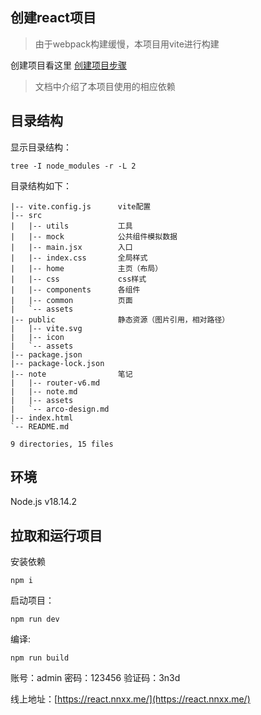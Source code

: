 ## 创建react项目
> 由于webpack构建缓慢，本项目用vite进行构建

创建项目看这里 [创建项目步骤](./note/note.md)
> 文档中介绍了本项目使用的相应依赖

## 目录结构
显示目录结构：
```
tree -I node_modules -r -L 2
```
目录结构如下：
```
|-- vite.config.js		vite配置
|-- src
|   |-- utils   		工具
|   |-- mock			公共组件模拟数据	
|   |-- main.jsx   		入口
|   |-- index.css		全局样式
|   |-- home       		主页（布局）
|   |-- css        		css样式
|   |-- components  	各组件
|   |-- common			页面
|   `-- assets
|-- public				静态资源（图片引用，相对路径）
|   |-- vite.svg
|   |-- icon
|   `-- assets
|-- package.json
|-- package-lock.json
|-- note				笔记
|   |-- router-v6.md
|   |-- note.md
|   |-- assets
|   `-- arco-design.md
|-- index.html			
`-- README.md	

9 directories, 15 files

```
## 环境
Node.js v18.14.2

## 拉取和运行项目

安装依赖
```
npm i
```

启动项目：

```
npm run dev
```

编译:

```
npm run build
```
账号：admin
密码：123456
验证码：3n3d

线上地址：[https://react.nnxx.me/](https://react.nnxx.me/)




